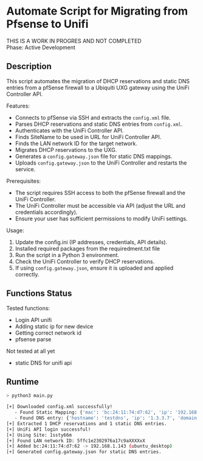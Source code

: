 # Automate Script for Migrating from Pfsense to Unifi

THIS IS A WORK IN PROGRES AND NOT COMPLETED  
Phase: Active Development

## Description

This script automates the migration of DHCP reservations and static DNS entries from a pfSense 
firewall to a Ubiquiti UXG gateway using the UniFi Controller API.

Features:
- Connects to pfSense via SSH and extracts the `config.xml` file.
- Parses DHCP reservations and static DNS entries from `config.xml`.
- Authenticates with the UniFi Controller API.
- Finds SiteName to be used in URL for UniFi Controller API.
- Finds the LAN network ID for the target network.
- Migrates DHCP reservations to the UXG.
- Generates a `config.gateway.json` file for static DNS mappings.
- Uploads `config.gateway.json` to the UniFi Controller and restarts the service.

Prerequisites:
- The script requires SSH access to both the pfSense firewall and the UniFi Controller.
- The UniFi Controller must be accessible via API (adjust the URL and credentials accordingly).
- Ensure your user has sufficient permissions to modify UniFi settings.

Usage:
1. Update the config.ini (IP addresses, credentials, API details).
2. Installed required packages from the requiredment.txt file
3. Run the script in a Python 3 environment.
4. Check the UniFi Controller to verify DHCP reservations.
5. If using `config.gateway.json`, ensure it is uploaded and applied correctly.


## Functions Status

Tested functions:
- Login API unifi
- Adding static ip for new device
- Getting correct network id
- pfsense parse

Not tested at all yet
- static DNS for unifi api


## Runtime

```bash
> python3 main.py

[+] Downloaded config.xml successfully!
   - Found Static Mapping: {'mac': 'bc:24:11:74:d7:62', 'ip': '192.168.1.143', 'hostname': 'ubuntu_desktop'}
   - Found DNS entry: {'hostname': 'testdns', 'ip': '1.3.3.7', 'domain': 'bendiksens.net'}
[+] Extracted 1 DHCP reservations and 1 static DNS entries.
[+] UniFi API login successful!
[+] Using Site: 1ssty66m
[+] Found LAN network ID: 5ffc1e2302976a17c9aXXXXxX
[+] Added bc:24:11:74:d7:62 -> 192.168.1.143 (ubuntu_desktop)
[+] Generated config.gateway.json for static DNS entries.
```